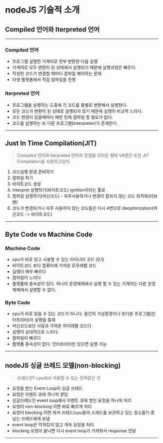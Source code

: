 # nodeJS 기술적 소개

## Compiled 언어와 Iterpreted 언어

---

### Compiled 언어

- 프로그램 실행전 기계어로 전부 변환한 다음 실행
- 기계여로 모두 변환이 된 상태에서 실행되기 때문에 실행과정은 빠르다.
- 작성한 코드가 변경할 때마다 컴파일 해야하는 문제
- 타겟 플랫폼에서 직접 컴파일을 진행

### Iterpreted 언어

- 프로그램을 실행하는 도중에 각 코드를 줄별로 변환해서 실행한다.
- 모든 코드가 변환이 된 상태로 실행되지 않기 때문에 실행이 비교적 느리다.
- 코드 변경이 있을때마다 매번 전체 컴파일 할 필요가 없다.
- 코드를 실행하는 또 다른 프로그램(interpreter)가 존재한다.

---

## Just In Time Compilation(JIT)

> Compiled 언어와 Iterpreted 언어의 장점을 모아둔 형태 V8엔진 또한 JIT Compilation을 사용하고있다.

1.  코드실행 환경 준비하기
2.  컴파일 하기
3.  바이트코드 생성
4.  interpret 실행하기(바이트코드) ignition이라는 툴로
5.  컴파일 실행하기(머신코드) - 자주사용하거나 변경이 잘되지 않는 코드 최적화(터보팬)
6.  코드가 변경되거나 자주 사용하지 않는 코드들은 다시 4번으로 deoptimization(머신코드 -> 바이트코드)

---

## Byte Code vs Machine Code

### Machine Code

- cpu가 바로 읽고 사용할 수 있는 마이너리 코드 (0,1)
- 바이트코드 보다 컴퓨터에 가까운 로우레벨 코드
- 실행이 매우 빠르다
- 컴파일이 느리다
- 플랫폼에 종속성이 있다. 하나의 운영체제에서 실행 할 수 있는 기게어는 다른 운영체제에서 실행할 수 없다.

### Byte Code

- cpu가 바로 읽을 수 있는 코드가 아니다. 중간의 가상환경이나 또다른 프로그램(인터프리터)이 실행을 중재
- 머신코드보단 사람과 가까운 하이레벨 코드다
- 실행이 상대적으로 느리다.
- 컴파일이 빠르다
- 플랫폼 종속성이 없다. 인터프리터만 있으면 실행 가능

---

## nodeJS 싱글 쓰레드 모델(non-blocking)

> 쓰레드란?
> cpu에서 가용할 수 있는 인력같은 것

- 요청을 받는 Event Loop이 싱글 쓰레드
- 요청은 이벤트 큐에 하나씩 쌓임
- 싱글쓰레드인 event loop에서 이벤트 큐에 쌓인 요청을 하나씩 처리
- 요청이 non-blocking 이면 바로 빠르게 처리
- 요청이 blocking 이면 워커 쓰레드(cpu들의 스레드를 보관하고 있는 장소들?) 중 남는 쓰레드에게 보냄
- event loop은 막혀있지 않고 계속 요청을 처리
- blocking 요청이 끝나면 다시 event loop가 가져와서 response 전달

---
